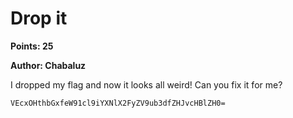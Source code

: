 # Drop it
**Points: 25**

**Author: Chabaluz**

I dropped my flag and now it looks all weird! Can you fix it for me?

```
VEcxOHthbGxfeW91cl9iYXNlX2FyZV9ub3dfZHJvcHBlZH0=
```
